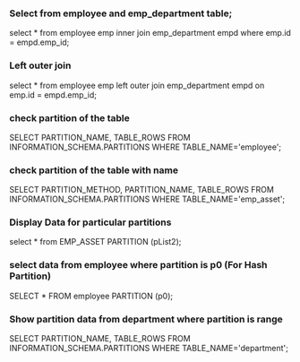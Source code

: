 ### Select from employee and emp_department table;
select * from employee emp inner join emp_department empd where emp.id = empd.emp_id;


### Left outer join
select * from employee emp  left outer join emp_department empd on  emp.id = empd.emp_id;

### check partition of the table
SELECT PARTITION_NAME, TABLE_ROWS FROM  INFORMATION_SCHEMA.PARTITIONS WHERE TABLE_NAME='employee';

### check partition of the table with name
SELECT PARTITION_METHOD, PARTITION_NAME, TABLE_ROWS FROM  INFORMATION_SCHEMA.PARTITIONS WHERE TABLE_NAME='emp_asset';

### Display Data for particular partitions
select * from EMP_ASSET PARTITION (pList2);

### select data from employee where partition is p0 (For Hash Partition)
SELECT * FROM employee PARTITION (p0);

### Show partition data from department where partition is range
SELECT PARTITION_NAME, TABLE_ROWS FROM  INFORMATION_SCHEMA.PARTITIONS WHERE TABLE_NAME='department';
